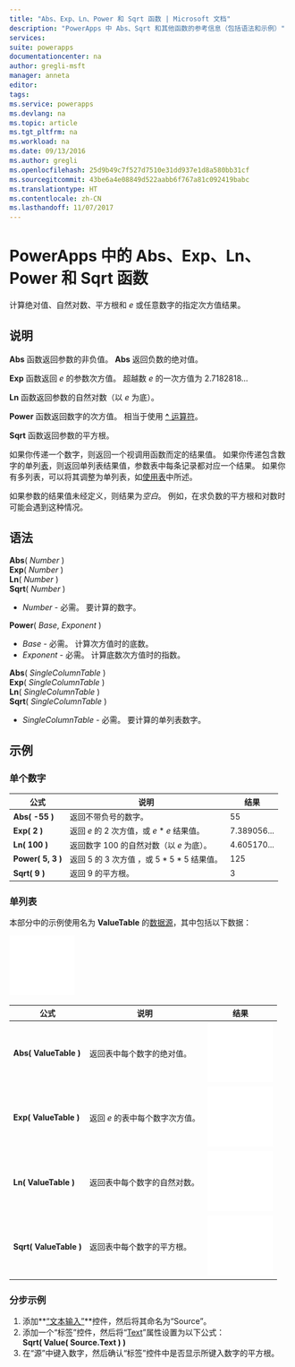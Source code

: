 ```yaml
---
title: "Abs、Exp、Ln、Power 和 Sqrt 函数 | Microsoft 文档"
description: "PowerApps 中 Abs、Sqrt 和其他函数的参考信息（包括语法和示例）"
services: 
suite: powerapps
documentationcenter: na
author: gregli-msft
manager: anneta
editor: 
tags: 
ms.service: powerapps
ms.devlang: na
ms.topic: article
ms.tgt_pltfrm: na
ms.workload: na
ms.date: 09/13/2016
ms.author: gregli
ms.openlocfilehash: 25d9b49c7f527d7510e31dd937e1d8a580bb31cf
ms.sourcegitcommit: 43be6a4e08849d522aabb6f767a81c092419babc
ms.translationtype: HT
ms.contentlocale: zh-CN
ms.lasthandoff: 11/07/2017
---
```

# <a name="abs-exp-ln-power-and-sqrt-functions-in-powerapps"></a>PowerApps 中的 Abs、Exp、Ln、Power 和 Sqrt 函数
计算绝对值、自然对数、平方根和 *e* 或任意数字的指定次方值结果。

## <a name="description"></a>说明
**Abs** 函数返回参数的非负值。 **Abs** 返回负数的绝对值。

**Exp** 函数返回 *e* 的参数次方值。  超越数 *e* 的一次方值为 2.7182818...

**Ln** 函数返回参数的自然对数（以 *e* 为底）。

**Power** 函数返回数字的次方值。  相当于使用 [**^** 运算符](operators.md)。

**Sqrt** 函数返回参数的平方根。

如果你传递一个数字，则返回一个视调用函数而定的结果值。  如果你传递包含数字的单列[表](../working-with-tables.md)，则返回单列表结果值，参数表中每条记录都对应一个结果。 如果你有多列表，可以将其调整为单列表，如[使用表](../working-with-tables.md)中所述。  

如果参数的结果值未经定义，则结果为*空白*。  例如，在求负数的平方根和对数时可能会遇到这种情况。

## <a name="syntax"></a>语法
**Abs**( *Number* )<br>**Exp**( *Number* )<br>**Ln**( *Number* )<br>**Sqrt**( *Number* )

* *Number* - 必需。 要计算的数字。

**Power**( *Base*, *Exponent* )

* *Base* - 必需。 计算次方值时的底数。
* *Exponent* - 必需。 计算底数次方值时的指数。

**Abs**( *SingleColumnTable* )<br>**Exp**( *SingleColumnTable* )<br>**Ln**( *SingleColumnTable* )<br>**Sqrt**( *SingleColumnTable* )

* *SingleColumnTable* - 必需。 要计算的单列表数字。

## <a name="examples"></a>示例
### <a name="single-number"></a>单个数字
| 公式 | 说明 | 结果 |
| --- | --- | --- |
| **Abs( -55 )** |返回不带负号的数字。 |55 |
| **Exp( 2 )** |返回 *e* 的 2 次方值，或 *e* \* *e* 结果值。 |7.389056... |
| **Ln( 100 )** |返回数字 100 的自然对数（以 *e* 为底）。 |4.605170... |
| **Power( 5, 3 )** |返回 5 的 3 次方值 ，或 5 \* 5 \* 5 结果值。 |125 |
| **Sqrt( 9 )** |返回 9 的平方根。 |3 |

### <a name="single-column-table"></a>单列表
本部分中的示例使用名为 **ValueTable** 的[数据源](../working-with-data-sources.md)，其中包括以下数据：

![](media/function-numericals/values.png)

| 公式 | 说明 | 结果 |
| --- | --- | --- |
| **Abs(&nbsp;ValueTable&nbsp;)** |返回表中每个数字的绝对值。 |<style> img { max-width: none } </style> ![](media/function-numericals/values-abs.png) |
| **Exp(&nbsp;ValueTable&nbsp;)** |返回 *e* 的表中每个数字次方值。 |<style> img { max-width: none } </style> ![](media/function-numericals/values-exp.png) |
| **Ln(&nbsp;ValueTable&nbsp;)** |返回表中每个数字的自然对数。 |<style> img { max-width: none } </style> ![](media/function-numericals/values-ln.png) |
| **Sqrt(&nbsp;ValueTable&nbsp;)** |返回表中每个数字的平方根。 |![](media/function-numericals/values-sqrt.png) |

### <a name="step-by-step-example"></a>分步示例
1. 添加**[“文本输入”](../controls/control-text-input.md)**控件，然后将其命名为“Source”。
2. 添加一个“标签”控件，然后将“[Text](../controls/properties-core.md)”属性设置为以下公式：
   <br>
   **Sqrt( Value( Source.Text ) )**
3. 在“源”中键入数字，然后确认“标签”控件中是否显示所键入数字的平方根。

